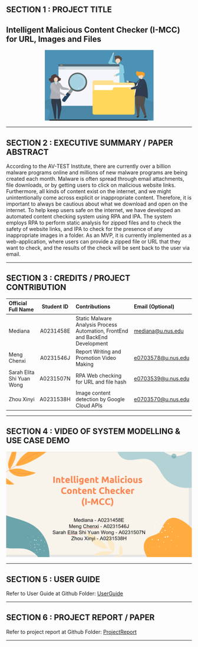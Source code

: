 ## SECTION 1 : PROJECT TITLE
## Intelligent Malicious Content Checker (I-MCC) for URL, Images and Files

<div align=center>
<img src="Miscellaneous/logo.png"
     style="" />
</div>


---
## SECTION 2 : EXECUTIVE SUMMARY / PAPER ABSTRACT

According to the AV-TEST Institute, there are currently over a billion malware programs online and millions of new malware programs are being created each month. Malware is often spread through email attachments, file downloads, or by getting users to click on malicious website links. Furthermore, all kinds of content exist on the internet, and we might unintentionally come across explicit or inappropriate content. Therefore, it is important to always be cautious about what we download and open on the internet. To help keep users safe on the internet, we have developed an automated content checking system using RPA and IPA. The system employs RPA to perform static analysis for zipped files and to check the safety of website links, and IPA to check for the presence of any inappropriate images in a folder. As an MVP, it is currently implemented as a web-application, where users can provide a zipped file or URL that they want to check, and the results of the check will be sent back to the user via email.

---
## SECTION 3 : CREDITS / PROJECT CONTRIBUTION

| Official Full Name  | Student ID   | Contributions | Email (Optional) |
| :------------ |:---------------:| :-----| :-----|
| Mediana | A0231458E | Static Malware Analysis Process Automation, FrontEnd and BackEnd Development | mediana@u.nus.edu |
| Meng Chenxi | A0231546J | Report Writing and Promotion Video Making | e0703578@u.nus.edu |
| Sarah Elita Shi Yuan Wong| A0231507N | RPA Web checking for URL and file hash | e0703539@u.nus.edu |
| Zhou Xinyi | A0231538H | Image content detection by Google Cloud APIs | e0703570@u.nus.edu |

---
## SECTION 4 : VIDEO OF SYSTEM MODELLING & USE CASE DEMO

[![BusinessVideoPresentation](https://github.com/mediana-medy/ISA-IPA-2021-11-17-IS03FT-GRP1-IntelligentMaliciousContentChecker_I-MCC/blob/master/Miscellaneous/videocover.PNG)](https://drive.google.com/file/d/1ZB3m_oCjkcFrY4dY9SkikEFGesAC6igD/view?usp=sharing)

---
## SECTION 5 : USER GUIDE


Refer to User Guide at Github Folder: [UserGuide](https://github.com/mediana-medy/ISA-IPA-2021-11-17-IS03FT-GRP1-IntelligentMaliciousContentChecker_I-MCC/tree/master/UserGuide)

---
## SECTION 6 : PROJECT REPORT / PAPER

Refer to project report at Github Folder: [ProjectReport](https://github.com/mediana-medy/ISA-IPA-2021-11-17-IS03FT-GRP1-IntelligentMaliciousContentChecker_I-MCC/tree/master/ProjectReport)

---
